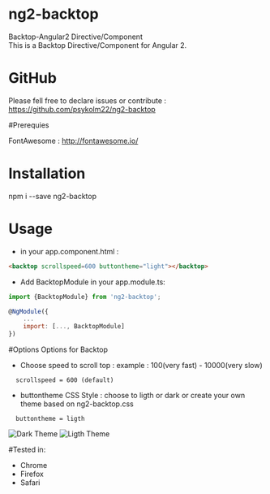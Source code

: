 # ng2-backtop
Backtop-Angular2 Directive/Component <br/>
This is a Backtop Directive/Component for Angular 2.

# GitHub
Please fell free to declare issues or contribute  : https://github.com/psykolm22/ng2-backtop

#Prerequies

FontAwesome : http://fontawesome.io/

# Installation
npm i --save ng2-backtop


# Usage
* in your app.component.html :
```html
<backtop scrollspeed=600 buttontheme="light"></backtop>
```

* Add BacktopModule in your app.module.ts:
```javascript
import {BacktopModule} from 'ng2-backtop';

@NgModule({
    ...
    import: [..., BacktopModule]
})
```

#Options
Options for Backtop
* Choose speed to scroll top : example : 100(very fast)  -  10000(very slow)
```
  scrollspeed = 600 (default)
```  
* buttontheme CSS Style : choose to ligth or dark or create your own theme based on ng2-backtop.css
```
  buttontheme = ligth
```  


![Dark Theme](https://github.com/psykolm22/ng2-backtop/blob/master/img/ng2-backtop-dark.gif?raw=true)
![Ligth Theme](https://github.com/psykolm22/ng2-backtop/blob/master/img/ng2-backtop-light.gif?raw=true)

#Tested in:
* Chrome
* Firefox
* Safari